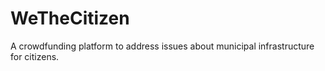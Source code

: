 # WeTheCitizen

A crowdfunding platform to address issues about municipal infrastructure for citizens.
